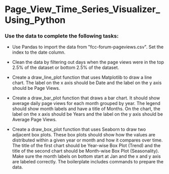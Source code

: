 # Page_View_Time_Series_Visualizer_Using_Python

### Use the data to complete the following tasks:

* Use Pandas to import the data from "fcc-forum-pageviews.csv". Set the index to the date column.
  
* Clean the data by filtering out days when the page views were in the top 2.5% of the dataset or bottom 2.5% of the dataset.
  
* Create a draw_line_plot function that uses Matplotlib to draw a line chart. The label on the x axis should be Date and the label on the y axis should be Page Views.
  
* Create a draw_bar_plot function that draws a bar chart. It should show average daily page views for each month grouped by year. The legend should show month labels and have a title of Months. On the chart, the label on the x axis should be Years and the label on the y axis should be Average Page Views.
  
* Create a draw_box_plot function that uses Seaborn to draw two adjacent box plots. These box plots should show how the values are distributed within a given year or month and how it compares over time. The title of the first chart should be Year-wise Box Plot (Trend) and the title of the second chart should be Month-wise Box Plot (Seasonality). Make sure the month labels on bottom start at Jan and the x and y axis are labeled correctly. The boilerplate includes commands to prepare the data.

